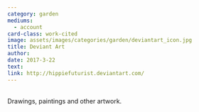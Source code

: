 ```yaml
---
category: garden
mediums:
  - account
card-class: work-cited
image: assets/images/categories/garden/deviantart_icon.jpg
title: Deviant Art
author:
date: 2017-3-22
text:
link: http://hippiefuturist.deviantart.com/
---
```

<br>
Drawings, paintings and other artwork.
